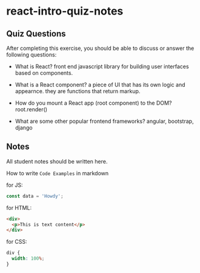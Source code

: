 # react-intro-quiz-notes

## Quiz Questions

After completing this exercise, you should be able to discuss or answer the following questions:

- What is React?
  front end javascript library for building user interfaces based on components.

- What is a React component?
  a piece of UI that has its own logic and appearnce. they are functions that return markup.

- How do you mount a React app (root component) to the DOM?
  root.render(<App />)

- What are some other popular frontend frameworks?
  angular, bootstrap, django

## Notes

All student notes should be written here.

How to write `Code Examples` in markdown

for JS:

```javascript
const data = 'Howdy';
```

for HTML:

```html
<div>
  <p>This is text content</p>
</div>
```

for CSS:

```css
div {
  width: 100%;
}
```
